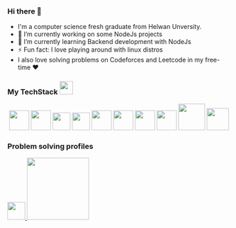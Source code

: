 ### Hi there 👋

- I'm a computer science fresh graduate from Helwan Unversity.
- 🔭 I’m currently working on some NodeJs projects
- 🌱 I’m currently learning Backend development with NodeJs
- ⚡ Fun fact: I love playing around with linux distros
-  I also love solving problems on Codeforces and Leetcode in my free-time ❤️


<h3> My TechStack <img width="30" src="https://emojipedia-us.s3.dualstack.us-west-1.amazonaws.com/thumbs/240/whatsapp/326/laptop_1f4bb.png"/> </h3>
<div align="center">
<img width="45" src="https://img.icons8.com/color/344/c-programming.png"/>
<img width="45" src="https://img.icons8.com/color/344/c-plus-plus-logo.png"/>
<img width="40" src="https://raw.githubusercontent.com/gilbarbara/logos/master/logos/javascript.svg"/>
<img width="40" src="https://raw.githubusercontent.com/gilbarbara/logos/master/logos/typescript-icon.svg"/>
<img width="45" src="https://img.icons8.com/color/344/ubuntu--v1.png"/>
<img width="45" src="https://img.icons8.com/color/344/nodejs.png"/>
<img width="45" src="https://img.icons8.com/color/344/postgreesql.png"/>
<img width="45" src="https://img.icons8.com/external-soft-fill-juicy-fish/344/external-sql-coding-and-development-soft-fill-soft-fill-juicy-fish.png"/>
<img width="60" src="https://img.icons8.com/plasticine/452/bash.png"/>
<img width="50" src="https://img.icons8.com/?size=512&id=wPohyHO_qO1a&format=png"/>
  
</div>

<div align="left">
<h3> Problem solving profiles </h3>

<a href="https://leetcode.com/Tprg/">
  <img width="40" src="https://leetcode.com/_next/static/images/logo-dark-c96c407d175e36c81e236fcfdd682a0b.png" /> 
</a>

<a href="https://codeforces.com/profile/Noureldien"> 
  <img width="140" src="https://codeforces.org/s/83345/images/codeforces-sponsored-by-ton.png"/> 
</a>
</div>
